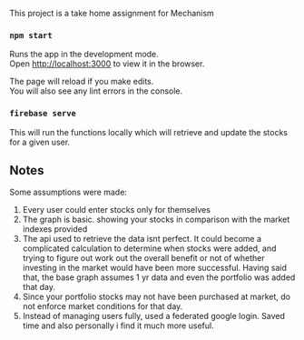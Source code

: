 This project is a take home assignment for Mechanism 

### `npm start`

Runs the app in the development mode.<br />
Open [http://localhost:3000](http://localhost:3000) to view it in the browser.

The page will reload if you make edits.<br />
You will also see any lint errors in the console.

### `firebase serve`
This will run the functions locally which will retrieve and update the stocks for a given user.

## Notes

Some assumptions were made:

1.  Every user could enter stocks only for themselves
2.  The graph is basic.  showing your stocks in comparison with the market indexes provided
3.  The api used to retrieve the data isnt perfect.  It could become a complicated calculation to determine when stocks were added, and trying to figure out work out the overall benefit or not of whether investing in the market would have been more successful.  Having said that, the base graph assumes 1 yr data and even the portfolio was added that day.
4.  Since your portfolio stocks may not have been purchased at market, do not enforce market conditions for that day.
5.  Instead of managing users fully, used a federated google login.  Saved time and also personally i find it much more useful.


